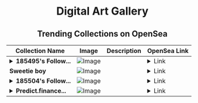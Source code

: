 <div align="center">

# Digital Art Gallery

## Trending Collections on OpenSea

| Collection Name                       | Image                                                                                     | Description                       | OpenSea Link                                                                                          |
|---------------------------------------|-------------------------------------------------------------------------------------------|-----------------------------------|--------------------------------------------------------------------------------------------------------|
| **<details><summary>185495's Follow...</summary>185495's Follower</details>** | ![Image](https://i.seadn.io/s/raw/files/19f9f090920392cc3650cbdf4361755b.png?w=500&auto=format?w=200&auto=format) |  | <details><summary>Link</summary>[185495's Follower](https://opensea.io/collection/185495-s-follower)</details> |
| **Sweetie boy** | ![Image](https://i.seadn.io/s/raw/files/cca5e4a60941538ac5c809c434794caa.jpg?w=500&auto=format?w=200&auto=format) |  | <details><summary>Link</summary>[Sweetie boy](https://opensea.io/collection/sweetie-boy-1)</details> |
| **<details><summary>185504's Follow...</summary>185504's Follower</details>** | ![Image](https://i.seadn.io/s/raw/files/19f9f090920392cc3650cbdf4361755b.png?w=500&auto=format?w=200&auto=format) |  | <details><summary>Link</summary>[185504's Follower](https://opensea.io/collection/185504-s-follower)</details> |
| **<details><summary>Predict.finance...</summary>Predict.finance Conditional Token</details>** | ![Image](https://raw.seadn.io/files/1f20094b26af647ae083fded50121b73.svg?w=200&auto=format) |  | <details><summary>Link</summary>[Predict.finance Conditional Token](https://opensea.io/collection/predict-finance-conditional-token-2)</details> |

</div>